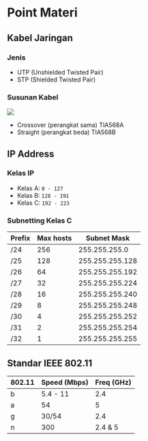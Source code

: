 # Point Materi

## Kabel Jaringan

### Jenis
- UTP (Unshielded Twisted Pair)
- STP (Shielded Twisted Pair)

### Susunan Kabel
![](https://encrypted-tbn0.gstatic.com/images?q=tbn:ANd9GcQPlDPsU0JUMmVxuPR_BZ8Cunu5f0_F6Ucmrg&usqp=CAU)
- Crossover (perangkat sama) TIA568A
- Straight (perangkat beda) TIA568B

## IP Address

### Kelas IP
- Kelas A: `0 - 127`
- Kelas B: `128 - 191`
- Kelas C: `192 - 223`

### Subnetting Kelas C
|Prefix|Max hosts|Subnet Mask|
|------|---------|-----------|
|/24|256|255.255.255.0|
|/25|128|255.255.255.128|
|/26|64|255.255.255.192|
|/27|32|255.255.255.224|
|/28|16|255.255.255.240|
|/29|8|255.255.255.248|
|/30|4|255.255.255.252|
|/31|2|255.255.255.254|
|/32|1|255.255.255.255|

## Standar IEEE 802.11
|802.11|Speed (Mbps)|Freq (GHz)|
|------|-----|----|
|b|5.4 - 11|2.4|
|a|54|5|
|g|30/54|2.4|
|n|300|2.4 & 5|
